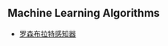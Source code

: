 ## Machine Learning Algorithms

- [罗森布拉特感知器](https://github.com/JozeeLin/machine-learning-algo/blob/master/perceptron/%E7%BD%97%E6%A3%AE%E5%B8%83%E6%8B%89%E7%89%B9%E6%84%9F%E7%9F%A5%E5%99%A8.md)
